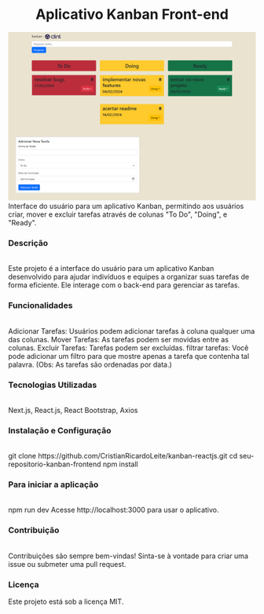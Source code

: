 <h1 align="center">Aplicativo Kanban Front-end</h1>
<img src="https://github.com/CristianRicardoLeite/kanban-reactjs/blob/master/public/screencapture-localhost-3000-2024-02-14-15_08_22.png?raw=true">
<br/>
Interface do usuário para um aplicativo Kanban, permitindo aos usuários criar, mover e excluir tarefas através de colunas "To Do", "Doing", e "Ready".
<br/>
<h3>Descrição</h3>
<br/>
Este projeto é a interface do usuário para um aplicativo Kanban desenvolvido para ajudar indivíduos e equipes a organizar suas tarefas de forma eficiente. Ele interage com o back-end para gerenciar as tarefas.
<br/>
<h3>Funcionalidades</h3>
<br/>
Adicionar Tarefas: Usuários podem adicionar tarefas à coluna qualquer uma das colunas.
Mover Tarefas: As tarefas podem ser movidas entre as colunas.
Excluir Tarefas: Tarefas podem ser excluídas.
filtrar tarefas: Você pode adicionar um filtro para que mostre apenas a tarefa que contenha tal palavra.
(Obs: As tarefas são ordenadas por data.)
<br/>
<h3>Tecnologias Utilizadas</h3>
<br/>
Next.js,
React.js,
React Bootstrap,
Axios
<br/>
<h3>Instalação e Configuração</h3>
<br/>
git clone https://github.com/CristianRicardoLeite/kanban-reactjs.git
cd seu-repositorio-kanban-frontend
npm install
<br/>
<h3>Para iniciar a aplicação</h3>
<br/>
npm run dev
Acesse http://localhost:3000 para usar o aplicativo.
<br/>
<h3>Contribuição</h3>
<br/>
Contribuições são sempre bem-vindas! Sinta-se à vontade para criar uma issue ou submeter uma pull request.
<br/>
<h3>Licença</h3>
Este projeto está sob a licença MIT.
